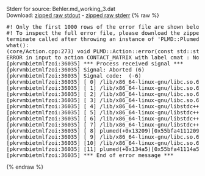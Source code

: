 Stderr for source:  Behler.md_working_3.dat   
Download: [zipped raw stdout](Behler.md_working_3.dat.plumed.stdout.txt.zip) - [zipped raw stderr](Behler.md_working_3.dat.plumed.stderr.txt.zip) 
{% raw %}
<pre>
#! Only the first 1000 rows of the error file are shown below
#! To inspect the full error file, please download the zipped raw stderr file above
terminate called after throwing an instance of 'PLMD::Plumed::ExceptionError'
what():
(core/Action.cpp:273) void PLMD::Action::error(const std::string&) const
ERROR in input to action CONTACT_MATRIX with label cmat : No atoms have been read in
[pkrvmbietmlfzoi:36035] *** Process received signal ***
[pkrvmbietmlfzoi:36035] Signal: Aborted (6)
[pkrvmbietmlfzoi:36035] Signal code:  (-6)
[pkrvmbietmlfzoi:36035] [ 0] /lib/x86_64-linux-gnu/libc.so.6(+0x45330)[0x7f62a1445330]
[pkrvmbietmlfzoi:36035] [ 1] /lib/x86_64-linux-gnu/libc.so.6(pthread_kill+0x11c)[0x7f62a149eb2c]
[pkrvmbietmlfzoi:36035] [ 2] /lib/x86_64-linux-gnu/libc.so.6(gsignal+0x1e)[0x7f62a144527e]
[pkrvmbietmlfzoi:36035] [ 3] /lib/x86_64-linux-gnu/libc.so.6(abort+0xdf)[0x7f62a14288ff]
[pkrvmbietmlfzoi:36035] [ 4] /lib/x86_64-linux-gnu/libstdc++.so.6(+0xa5ff5)[0x7f62a18a5ff5]
[pkrvmbietmlfzoi:36035] [ 5] /lib/x86_64-linux-gnu/libstdc++.so.6(+0xbb0da)[0x7f62a18bb0da]
[pkrvmbietmlfzoi:36035] [ 6] /lib/x86_64-linux-gnu/libstdc++.so.6(_ZSt10unexpectedv+0x0)[0x7f62a18a5a55]
[pkrvmbietmlfzoi:36035] [ 7] /lib/x86_64-linux-gnu/libstdc++.so.6(+0xa5a6f)[0x7f62a18a5a6f]
[pkrvmbietmlfzoi:36035] [ 8] plumed(+0x13209)[0x55bfa4111209]
[pkrvmbietmlfzoi:36035] [ 9] /lib/x86_64-linux-gnu/libc.so.6(+0x2a1ca)[0x7f62a142a1ca]
[pkrvmbietmlfzoi:36035] [10] /lib/x86_64-linux-gnu/libc.so.6(__libc_start_main+0x8b)[0x7f62a142a28b]
[pkrvmbietmlfzoi:36035] [11] plumed(+0x134a5)[0x55bfa41114a5]
[pkrvmbietmlfzoi:36035] *** End of error message ***
</pre>
{% endraw %}
